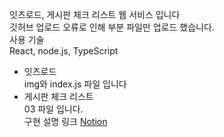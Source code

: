 잇츠로드, 게시판 체크 리스트 웹 서비스 입니다<br>
깃허브 업로드 오류로 인해 부분 파일만 업로드 했습니다.<br>
사용 기술<br>
React, node.js, TypeScript

- 잇츠로드 <br>
img와 index.js 파일 입니다<br>
- 게시판 체크 리스트 <br>
03 파일 입니다.<br>
구현 설명 링크
[Notion](https://polyester-advantage-d3d.notion.site/React-Project-b7c8dfaffb864984832aefd1e9e731e4?pvs=4)
